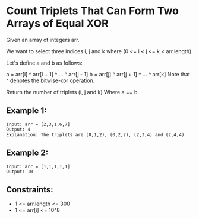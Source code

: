 # Count Triplets That Can Form Two Arrays of Equal XOR

Given an array of integers arr.

We want to select three indices i, j and k where (0 <= i < j <= k < arr.length).

Let's define a and b as follows:

a = arr[i] ^ arr[i + 1] ^ ... ^ arr[j - 1]
b = arr[j] ^ arr[j + 1] ^ ... ^ arr[k]
Note that ^ denotes the bitwise-xor operation.

Return the number of triplets (i, j and k) Where a == b.

## Example 1:

```
Input: arr = [2,3,1,6,7]
Output: 4
Explanation: The triplets are (0,1,2), (0,2,2), (2,3,4) and (2,4,4)
```

## Example 2:

```
Input: arr = [1,1,1,1,1]
Output: 10
```

## Constraints:

- 1 <= arr.length <= 300
- 1 <= arr[i] <= 10^8

